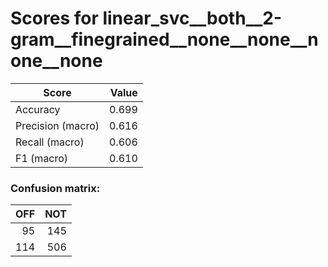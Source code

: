 # Scores for linear_svc__both__2-gram__finegrained__none__none__none__none
|      Score      |Value|
|-----------------|----:|
|Accuracy         |0.699|
|Precision (macro)|0.616|
|Recall (macro)   |0.606|
|F1 (macro)       |0.610|

### Confusion matrix:
|OFF|NOT|
|--:|--:|
| 95|145|
|114|506|
